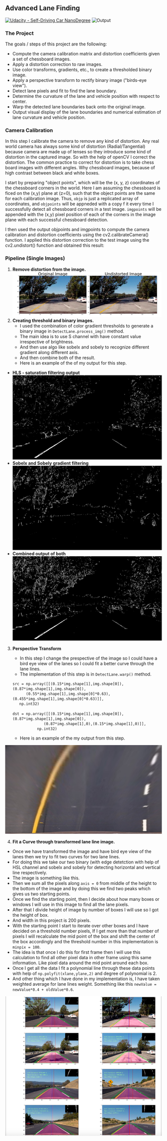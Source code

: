 ## Advanced Lane Finding
[![Udacity - Self-Driving Car NanoDegree](https://s3.amazonaws.com/udacity-sdc/github/shield-carnd.svg)](http://www.udacity.com/drive)
![Output](./img_readme/advancelaneFinder.gif)



### The Project

The goals / steps of this project are the following:

* Compute the camera calibration matrix and distortion coefficients given a set of chessboard images.
* Apply a distortion correction to raw images.
* Use color transforms, gradients, etc., to create a thresholded binary image.
* Apply a perspective transform to rectify binary image ("birds-eye view").
* Detect lane pixels and fit to find the lane boundary.
* Determine the curvature of the lane and vehicle position with respect to center.
* Warp the detected lane boundaries back onto the original image.
* Output visual display of the lane boundaries and numerical estimation of lane curvature and vehicle position.



### Camera Calibration
In this step I calibrate the camera to remove any kind of distortion. Any real world camera has always some kind of distortion (Radial/Tangential) because camera are made up of lenses so they introduce some kind of distortion in the captured image. So with the help of openCV I correct the distortion. The common practice to correct for distortion is to take chess board images with different angles. Why chessboard images, because of high contrast between black and white boxes.

I start by preparing "object points", which will be the (x, y, z) coordinates of the chessboard corners in the world. Here I am assuming the chessboard is ficed on the (x,y) plane at (z=0), such that the object points are the same for each calibration image. Thus, `objp` is just a replicated array of coordinates, and `objpoints` will be appneded with a copy f it every time I successfully detect all chessboard corners in a test image. `imgpoints` will be appended with the (x,y) pixel position of each of the corners in the image plane with each successful chessboard detection.

I then used the output objpoints and imgpoints to compute the camera calibration and distortion coefficients using the cv2.calibrateCamera() function. I applied this distortion correction to the test image using the cv2.undistort() function and obtained this result:




### Pipeline (Single Images)
1. **Remove distortion from the image.**
![Alt Text](./img_readme/camera_calibration.png)
2. **Creating threshold and binary images.**
	- I used the combination of color gradient thresholds to generate a binary image in `DetectLane.process_img()` method.
	- The main idea is to use S channel with have constant value irrespective of brightness.
	- And then use algo like sobelx and sobely to recognize different gradient along different axis.
	- And then combine both of the result.
	- Here is an example of the of my output for this step.
- **HLS - saturation filtering output**
![hls_out](./img_readme/hsl_out.jpg)
- **Sobelx and Sobely gradient filtering**
![sobel_xy](./img_readme/sobel_xy_out.jpg)
- **Combined output of both**
![combined_binary](./img_readme/combined_binary.jpg)


3. **Perspective Transform**
	- In this step I change the prespective of the image so I could have a bird eye view of the lanes so I could fit a better curve through the lane lines.
	- The implementation of this step is in  `DetectLane.warp()` method.
    
    ```
    src = np.array([[(0.15*img.shape[1],img.shape[0]),(0.87*img.shape[1],img.shape[0]),
          (0.55*img.shape[1],img.shape[0]*0.63),(0.455*img.shape[1],img.shape[0]*0.63)]],
       np.int32)
       
    dst = np.array([[(0.15*img.shape[1],img.shape[0]),(0.87*img.shape[1],img.shape[0]),
                  (0.87*img.shape[1],0),(0.15*img.shape[1],0)]],
               np.int32)
    
    ```
	- Here is an example of the my output from this step.
    
 
![Color wraped](./img_readme/color_wraped.jpg)
    

4. **Fit a Curve through transformed lane line image.**
- Once we have transformed the image and have bird eye view of the lanes then we try to fit two curves for two lane lines.
- For doing this we take our two binary (with edge detetction with help of HSL channel and sobelx and sobely for detecting horizontal and vertical line respectively.
- The image is something like this.
![]()
- Then we sum all the pixels along `axis = 0` from middle of the height to the bottom of the image and by doing this we find two peaks which gives us two starting points.
- Once we find the starting point, then I decide about how many boxes or windows I will use in this image to find all the lane pixels.
- After that I divide height of image by number of boxes I will use so I got the height of box.
- And width in this project is 200 pixels.
- With the starting point I start to iterate over other boxes and I have decided on a threshold number pixels, If I get more than that number of pixels I will recalculate the mid point of the box and shift the center of the box accordingly and the threshold number in this implementation is `minpix = 100`.
- The idea is that once I do this for first frame then I will use this calculation to find all other pixel data in other frame using this same information. Like pixel data around the mid point around each box.
- Once I get all the data I fit a polynomial line through these data points with help of `np.polyfit(xlane,ylane,2)` and degree of polynomial is 2.
- And other thing which I have done in my implementation is, I have taken weighted average for lane lines weight. Something like this `newValue = newValue*0.4 + oldValue*0.6`.

![Result](./img_readme/test_out.png)

